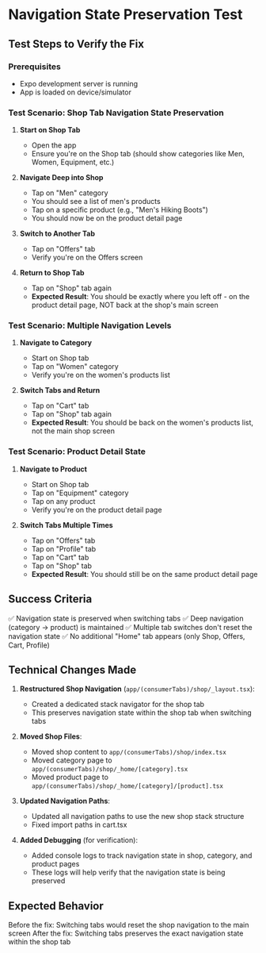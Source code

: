 # Navigation State Preservation Test

## Test Steps to Verify the Fix

### Prerequisites
- Expo development server is running
- App is loaded on device/simulator

### Test Scenario: Shop Tab Navigation State Preservation

1. **Start on Shop Tab**
   - Open the app
   - Ensure you're on the Shop tab (should show categories like Men, Women, Equipment, etc.)

2. **Navigate Deep into Shop**
   - Tap on "Men" category
   - You should see a list of men's products
   - Tap on a specific product (e.g., "Men's Hiking Boots")
   - You should now be on the product detail page

3. **Switch to Another Tab**
   - Tap on "Offers" tab
   - Verify you're on the Offers screen

4. **Return to Shop Tab**
   - Tap on "Shop" tab again
   - **Expected Result**: You should be exactly where you left off - on the product detail page, NOT back at the shop's main screen

### Test Scenario: Multiple Navigation Levels

1. **Navigate to Category**
   - Start on Shop tab
   - Tap on "Women" category
   - Verify you're on the women's products list

2. **Switch Tabs and Return**
   - Tap on "Cart" tab
   - Tap on "Shop" tab again
   - **Expected Result**: You should be back on the women's products list, not the main shop screen

### Test Scenario: Product Detail State

1. **Navigate to Product**
   - Start on Shop tab
   - Tap on "Equipment" category
   - Tap on any product
   - Verify you're on the product detail page

2. **Switch Tabs Multiple Times**
   - Tap on "Offers" tab
   - Tap on "Profile" tab
   - Tap on "Cart" tab
   - Tap on "Shop" tab
   - **Expected Result**: You should still be on the same product detail page

## Success Criteria

✅ Navigation state is preserved when switching tabs
✅ Deep navigation (category → product) is maintained
✅ Multiple tab switches don't reset the navigation state
✅ No additional "Home" tab appears (only Shop, Offers, Cart, Profile)

## Technical Changes Made

1. **Restructured Shop Navigation** (`app/(consumerTabs)/shop/_layout.tsx`):
   - Created a dedicated stack navigator for the shop tab
   - This preserves navigation state within the shop tab when switching tabs

2. **Moved Shop Files**:
   - Moved shop content to `app/(consumerTabs)/shop/index.tsx`
   - Moved category page to `app/(consumerTabs)/shop/_home/[category].tsx`
   - Moved product page to `app/(consumerTabs)/shop/_home/[category]/[product].tsx`

3. **Updated Navigation Paths**:
   - Updated all navigation paths to use the new shop stack structure
   - Fixed import paths in cart.tsx

4. **Added Debugging** (for verification):
   - Added console logs to track navigation state in shop, category, and product pages
   - These logs will help verify that the navigation state is being preserved

## Expected Behavior

Before the fix: Switching tabs would reset the shop navigation to the main screen
After the fix: Switching tabs preserves the exact navigation state within the shop tab
